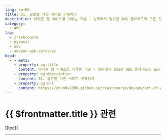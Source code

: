 ```yaml
---
lang: ko-KR
title: 31. 글로벌 사진 사이트 구축하기
description: 아마존 웹 서비스를 다루는 기술 - 실무에서 필요한 AWS 클라우드의 모든 것! > 31. 글로벌 사진 사이트 구축하기
category:
  - AWS
tag: 
  - crashcourse
  - pyrasis
  - aws 
  - amazon-web-services
head:
  - - meta:
    - property: og:title
      content: 아마존 웹 서비스를 다루는 기술 - 실무에서 필요한 AWS 클라우드의 모든 것! > 31. 글로벌 사진 사이트 구축하기
    - property: og:description
      content: 31. 글로벌 사진 사이트 구축하기
    - property: og:url
      content: https://chanhi2000.github.io/crashcourse/devops/art-of-aws/31.html
---
```


# {{ $frontmatter.title }} 관련

[[toc]]

---

<TagLinks />